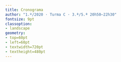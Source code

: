 ```yaml
---
title: Cronograma
author: "1.º/2020 · Turma C · 3.ª/5.ª 20h50–22h30"
fontsize: 9pt
classoption:
- landscape
geometry:
- top=60pt
- left=60pt
- textwidth=720pt
- textheight=480pt
---
```

